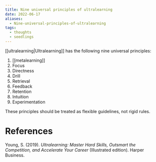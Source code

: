 ```yaml
---
title: Nine universal principles of ultralearning
date: 2022-06-17
aliases:
  - Nine-universal-principles-of-ultralearning
tags:
  - thoughts
  - seedlings
---
```

[[ultralearning|Ultralearning]] has the following nine universal principles:

1. [[metalearning]]
2. Focus
3. Directness
4. Drill
5. Retrieval
6. Feedback
7. Retention
8. Intuition
9. Experimentation

These principles should be treated as flexible guidelines, not rigid rules.

# References

Young, S. (2019). *Ultralearning: Master Hard Skills, Outsmart the Competition, and Accelerate Your Career* (Illustrated edition). Harper Business.